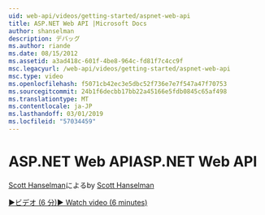 ```yaml
---
uid: web-api/videos/getting-started/aspnet-web-api
title: ASP.NET Web API |Microsoft Docs
author: shanselman
description: デバッグ
ms.author: riande
ms.date: 08/15/2012
ms.assetid: a3ad418c-601f-4be8-964c-fd81f7c4cc9f
msc.legacyurl: /web-api/videos/getting-started/aspnet-web-api
msc.type: video
ms.openlocfilehash: f5071cb42ec3e5dbc52f736e7e7f547a47f70753
ms.sourcegitcommit: 24b1f6decbb17bb22a45166e5fdb0845c65af498
ms.translationtype: MT
ms.contentlocale: ja-JP
ms.lasthandoff: 03/01/2019
ms.locfileid: "57034459"
---
```

<a name="aspnet-web-api"></a><span data-ttu-id="32637-103">ASP.NET Web API</span><span class="sxs-lookup"><span data-stu-id="32637-103">ASP.NET Web API</span></span>
====================
<span data-ttu-id="32637-104">[Scott Hanselman](https://github.com/shanselman)による</span><span class="sxs-lookup"><span data-stu-id="32637-104">by [Scott Hanselman](https://github.com/shanselman)</span></span>

[<span data-ttu-id="32637-105">&#9654;ビデオ (6 分)</span><span class="sxs-lookup"><span data-stu-id="32637-105">&#9654; Watch video (6 minutes)</span></span>](https://channel9.msdn.com/Blogs/ASP-NET-Site-Videos/aspnet-web-api)
